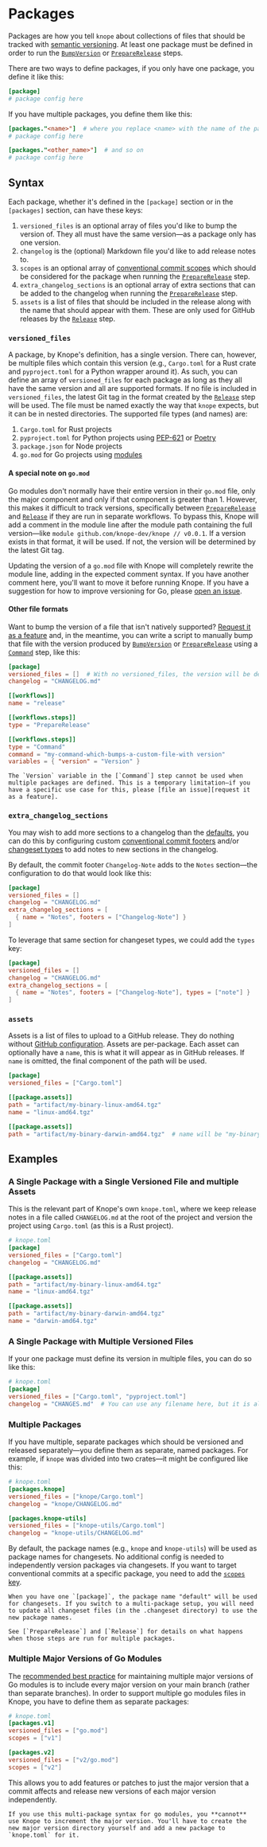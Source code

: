 # Packages

Packages are how you tell `knope` about collections of files that should be tracked with [semantic versioning]. At least one package must be defined in order to run the [`BumpVersion`] or [`PrepareRelease`] steps.

There are two ways to define packages, if you only have one package, you define it like this:

```toml
[package]
# package config here
```

If you have multiple packages, you define them like this:

```toml
[packages."<name>"]  # where you replace <name> with the name of the package
# package config here

[packages."<other_name>"]  # and so on
# package config here
```

## Syntax

Each package, whether it's defined in the `[package]` section or in the `[packages]` section, can have these keys:

1. `versioned_files` is an optional array of files you'd like to bump the version of. They all must have the same version—as a package only has one version.
2. `changelog` is the (optional) Markdown file you'd like to add release notes to.
3. `scopes` is an optional array of [conventional commit scopes] which should be considered for the package when running the [`PrepareRelease`] step.
4. `extra_changelog_sections` is an optional array of extra sections that can be added to the changelog when running the [`PrepareRelease`] step.
5. `assets` is a list of files that should be included in the release along with the name that should appear with them. These are only used for GitHub releases by the [`Release`] step.

### `versioned_files`

A package, by Knope's definition, has a single version. There can, however, be multiple files which contain this version (e.g., `Cargo.toml` for a Rust crate and `pyproject.toml` for a Python wrapper around it). As such, you can define an array of `versioned_files` for each package as long as they all have the same version and all are supported formats. If no file is included in `versioned_files`, the latest Git tag in the format created by the [`Release`] step will be used. The file must be named exactly the way that `knope` expects, but it can be in nested directories. The supported file types (and names) are:

1. `Cargo.toml` for Rust projects
2. `pyproject.toml` for Python projects using [PEP-621](https://peps.python.org/pep-0621/) or [Poetry](https://python-poetry.org)
3. `package.json` for Node projects
4. `go.mod` for Go projects using [modules](https://go.dev/ref/mod)

#### A special note on `go.mod`

Go modules don't normally have their entire version in their `go.mod` file, only the major component and only if that component is greater than 1. However, this makes it difficult to track versions, specifically between [`PrepareRelease`] and [`Release`] if they are run in separate workflows. To bypass this, Knope will add a comment in the module line after the module path containing the full version—like `module github.com/knope-dev/knope // v0.0.1`. If a version exists in that format, it will be used. If not, the version will be determined by the latest Git tag.

Updating the version of a `go.mod` file with Knope will completely rewrite the module line, adding in the expected comment syntax. If you have another comment here, you'll want to move it before running Knope. If you have a suggestion for how to improve versioning for Go, please [open an issue][request it as a feature].

#### Other file formats

Want to bump the version of a file that isn't natively supported? [Request it as a feature] and, in the meantime, you can write a script to manually bump that file with the version produced by [`BumpVersion`] or [`PrepareRelease`] using a [`Command`] step, like this:

```toml
[package]
versioned_files = []  # With no versioned_files, the version will be determined via Git tag
changelog = "CHANGELOG.md"

[[workflows]]
name = "release"

[[workflows.steps]]
type = "PrepareRelease"

[[workflows.steps]]
type = "Command"
command = "my-command-which-bumps-a-custom-file-with version"
variables = { "version" = "Version" }
```

```admonish warning
The `Version` variable in the [`Command`] step cannot be used when multiple packages are defined. This is a temporary limitation—if you have a specific use case for this, please [file an issue][request it as a feature].
```

### `extra_changelog_sections`

You may wish to add more sections to a changelog than the [defaults](./step/PrepareRelease.md#changelog-sections), you can do this by configuring custom [conventional commit footers](https://www.conventionalcommits.org/en/v1.0.0/#specification) and/or [changeset types](https://github.com/knope-dev/changesets#change-type) to add notes to new sections in the changelog.

By default, the commit footer `Changelog-Note` adds to the `Notes` section—the configuration to do that would look like this:

```toml
[package]
versioned_files = []
changelog = "CHANGELOG.md"
extra_changelog_sections = [
  { name = "Notes", footers = ["Changelog-Note"] }
]
```

To leverage that same section for changeset types, we could add the `types` key:

```toml
[package]
versioned_files = []
changelog = "CHANGELOG.md"
extra_changelog_sections = [
  { name = "Notes", footers = ["Changelog-Note"], types = ["note"] }
]
```

### `assets`

Assets is a list of files to upload to a GitHub release. They do nothing without [GitHub configuration](./github.md). Assets are per-package. Each asset can optionally have a `name`, this is what it will appear as in GitHub releases. If `name` is omitted, the final component of the path will be used.

```toml
[package]
versioned_files = ["Cargo.toml"]

[[package.assets]]
path = "artifact/my-binary-linux-amd64.tgz"
name = "linux-amd64.tgz"

[[package.assets]]
path = "artifact/my-binary-darwin-amd64.tgz"  # name will be "my-binary-darwin-amd64.tgz"
```

## Examples

### A Single Package with a Single Versioned File and multiple Assets

This is the relevant part of Knope's own `knope.toml`, where we keep release notes in a file called `CHANGELOG.md` at the root of the project and version the project using `Cargo.toml` (as this is a Rust project).

```toml
# knope.toml
[package]
versioned_files = ["Cargo.toml"]
changelog = "CHANGELOG.md"

[[package.assets]]
path = "artifact/my-binary-linux-amd64.tgz"
name = "linux-amd64.tgz"

[[package.assets]]
path = "artifact/my-binary-darwin-amd64.tgz"
name = "darwin-amd64.tgz"
```

### A Single Package with Multiple Versioned Files

If your one package must define its version in multiple files, you can do so like this:

```toml
# knope.toml
[package]
versioned_files = ["Cargo.toml", "pyproject.toml"]
changelog = "CHANGES.md"  # You can use any filename here, but it is always Markdown
```

### Multiple Packages

If you have multiple, separate packages which should be versioned and released separately—you define them as separate, named packages. For example, if `knope` was divided into two crates—it might be configured like this:

```toml
# knope.toml
[packages.knope]
versioned_files = ["knope/Cargo.toml"]
changelog = "knope/CHANGELOG.md"

[packages.knope-utils]
versioned_files = ["knope-utils/Cargo.toml"]
changelog = "knope-utils/CHANGELOG.md"
```

By default, the package names (e.g., `knope` and `knope-utils`) will be used as package names for changesets. No additional config is needed to independently version packages via changesets. If you want to target conventional commits at a specific package, you need to add the [`scopes` key](./step/PrepareRelease.md#mono-repos-and-multiple-packages).

```admonish warning
When you have one `[package]`, the package name "default" will be used for changesets. If you switch to a multi-package setup, you will need to update all changeset files (in the .changeset directory) to use the new package names.
```

```admonish info
See [`PrepareRelease`] and [`Release`] for details on what happens when those steps are run for multiple packages.
```

### Multiple Major Versions of Go Modules

The [recommended best practice](https://go.dev/blog/v2-go-modules) for maintaining multiple major versions of Go modules is to include every major version on your main branch (rather than separate branches). In order to support multiple go modules files in Knope, you have to define them as separate packages:

```toml
# knope.toml
[packages.v1]
versioned_files = ["go.mod"]
scopes = ["v1"]

[packages.v2]
versioned_files = ["v2/go.mod"]
scopes = ["v2"]
```

This allows you to add features or patches to just the major version that a commit affects and release new versions of each major version independently.

```admonish warning
If you use this multi-package syntax for go modules, you **cannot** use Knope to increment the major version. You'll have to create the new major version directory yourself and add a new package to `knope.toml` for it.
```

[`bumpversion`]: ./step/BumpVersion.md
[`preparerelease`]: ./step/PrepareRelease.md
[`release`]: ./step/Release.md
[`command`]: ./step/Command.md
[request it as a feature]: https://github.com/knope-dev/knope/issues
[semantic versioning]: https://semver.org
[conventional commit scopes]: https://www.conventionalcommits.org/en/v1.0.0/#commit-message-with-scope
